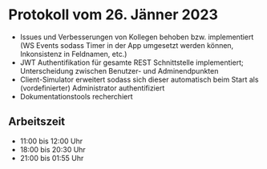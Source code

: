 # Protokoll vom 26. Jänner 2023 

- Issues und Verbesserungen von Kollegen behoben bzw. implementiert (WS Events sodass Timer in der App umgesetzt werden können, Inkonsistenz in Feldnamen, etc.) 
- JWT Authentifikation für gesamte REST Schnittstelle implementiert; Unterscheidung zwischen Benutzer- und Adminendpunkten
- Client-Simulator erweitert sodass sich dieser automatisch beim Start als (vordefinierter) Administrator authentifiziert 
- Dokumentationstools recherchiert

## Arbeitszeit
<!-- { "progress": true, "date": ["23/02/05", "23/02/06"] } -->
- 11:00 bis 12:00 Uhr
- 18:00 bis 20:30 Uhr
- 21:00 bis 01:55 Uhr
<!-- { "progress": false } -->
